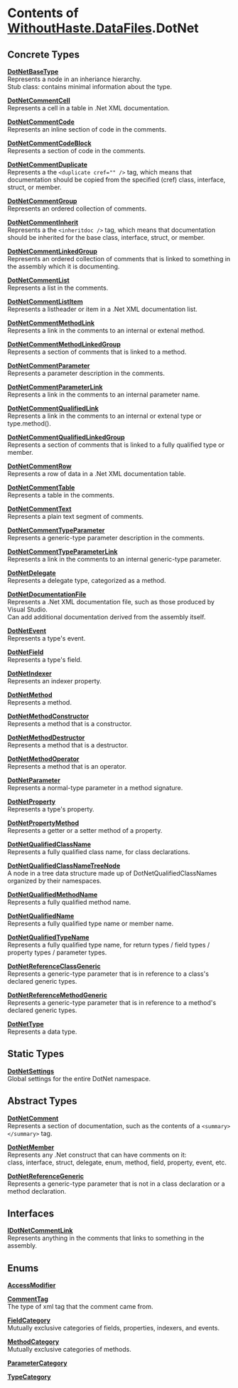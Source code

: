 # Contents of [WithoutHaste.DataFiles](TableOfContents.WithoutHaste.DataFiles.md).DotNet

## Concrete Types

[**DotNetBaseType**](WithoutHaste.DataFiles.DotNet.DotNetBaseType.md)  
Represents a node in an inheriance hierarchy.  
Stub class: contains minimal information about the type.  

  
[**DotNetCommentCell**](WithoutHaste.DataFiles.DotNet.DotNetCommentCell.md)  
Represents a cell in a table in .Net XML documentation.  

  
[**DotNetCommentCode**](WithoutHaste.DataFiles.DotNet.DotNetCommentCode.md)  
Represents an inline section of code in the comments.  

  
[**DotNetCommentCodeBlock**](WithoutHaste.DataFiles.DotNet.DotNetCommentCodeBlock.md)  
Represents a section of code in the comments.  

  
[**DotNetCommentDuplicate**](WithoutHaste.DataFiles.DotNet.DotNetCommentDuplicate.md)  
Represents a the `<duplicate cref="" />` tag, which means that documentation should be copied from the specified (cref) class, interface, struct, or member.  

  
[**DotNetCommentGroup**](WithoutHaste.DataFiles.DotNet.DotNetCommentGroup.md)  
Represents an ordered collection of comments.  

  
[**DotNetCommentInherit**](WithoutHaste.DataFiles.DotNet.DotNetCommentInherit.md)  
Represents a the `<inheritdoc />` tag, which means that documentation should be inherited for the base class, interface, struct, or member.  

  
[**DotNetCommentLinkedGroup**](WithoutHaste.DataFiles.DotNet.DotNetCommentLinkedGroup.md)  
Represents an ordered collection of comments that is linked to something in the assembly which it is documenting.  

  
[**DotNetCommentList**](WithoutHaste.DataFiles.DotNet.DotNetCommentList.md)  
Represents a list in the comments.  

  
[**DotNetCommentListItem**](WithoutHaste.DataFiles.DotNet.DotNetCommentListItem.md)  
Represents a listheader or item in a .Net XML documentation list.  

  
[**DotNetCommentMethodLink**](WithoutHaste.DataFiles.DotNet.DotNetCommentMethodLink.md)  
Represents a link in the comments to an internal or extenal method.  

  
[**DotNetCommentMethodLinkedGroup**](WithoutHaste.DataFiles.DotNet.DotNetCommentMethodLinkedGroup.md)  
Represents a section of comments that is linked to a method.  

  
[**DotNetCommentParameter**](WithoutHaste.DataFiles.DotNet.DotNetCommentParameter.md)  
Represents a parameter description in the comments.  

  
[**DotNetCommentParameterLink**](WithoutHaste.DataFiles.DotNet.DotNetCommentParameterLink.md)  
Represents a link in the comments to an internal parameter name.  

  
[**DotNetCommentQualifiedLink**](WithoutHaste.DataFiles.DotNet.DotNetCommentQualifiedLink.md)  
Represents a link in the comments to an internal or extenal type or type.method().  

  
[**DotNetCommentQualifiedLinkedGroup**](WithoutHaste.DataFiles.DotNet.DotNetCommentQualifiedLinkedGroup.md)  
Represents a section of comments that is linked to a fully qualified type or member.  

  
[**DotNetCommentRow**](WithoutHaste.DataFiles.DotNet.DotNetCommentRow.md)  
Represents a row of data in a .Net XML documentation table.  

  
[**DotNetCommentTable**](WithoutHaste.DataFiles.DotNet.DotNetCommentTable.md)  
Represents a table in the comments.  

  
[**DotNetCommentText**](WithoutHaste.DataFiles.DotNet.DotNetCommentText.md)  
Represents a plain text segment of comments.  

  
[**DotNetCommentTypeParameter**](WithoutHaste.DataFiles.DotNet.DotNetCommentTypeParameter.md)  
Represents a generic-type parameter description in the comments.  

  
[**DotNetCommentTypeParameterLink**](WithoutHaste.DataFiles.DotNet.DotNetCommentTypeParameterLink.md)  
Represents a link in the comments to an internal generic-type parameter.  

  
[**DotNetDelegate**](WithoutHaste.DataFiles.DotNet.DotNetDelegate.md)  
Represents a delegate type, categorized as a method.  

  
[**DotNetDocumentationFile**](WithoutHaste.DataFiles.DotNet.DotNetDocumentationFile.md)  
Represents a .Net XML documentation file, such as those produced by Visual Studio.  
Can add additional documentation derived from the assembly itself.  

  
[**DotNetEvent**](WithoutHaste.DataFiles.DotNet.DotNetEvent.md)  
Represents a type's event.  

  
[**DotNetField**](WithoutHaste.DataFiles.DotNet.DotNetField.md)  
Represents a type's field.  

  
[**DotNetIndexer**](WithoutHaste.DataFiles.DotNet.DotNetIndexer.md)  
Represents an indexer property.  

  
[**DotNetMethod**](WithoutHaste.DataFiles.DotNet.DotNetMethod.md)  
Represents a method.  

  
[**DotNetMethodConstructor**](WithoutHaste.DataFiles.DotNet.DotNetMethodConstructor.md)  
Represents a method that is a constructor.  

  
[**DotNetMethodDestructor**](WithoutHaste.DataFiles.DotNet.DotNetMethodDestructor.md)  
Represents a method that is a destructor.  

  
[**DotNetMethodOperator**](WithoutHaste.DataFiles.DotNet.DotNetMethodOperator.md)  
Represents a method that is an operator.  

  
[**DotNetParameter**](WithoutHaste.DataFiles.DotNet.DotNetParameter.md)  
Represents a normal-type parameter in a method signature.  

  
[**DotNetProperty**](WithoutHaste.DataFiles.DotNet.DotNetProperty.md)  
Represents a type's property.  

  
[**DotNetPropertyMethod**](WithoutHaste.DataFiles.DotNet.DotNetPropertyMethod.md)  
Represents a getter or a setter method of a property.  

  
[**DotNetQualifiedClassName**](WithoutHaste.DataFiles.DotNet.DotNetQualifiedClassName.md)  
Represents a fully qualified class name, for class declarations.  

  
[**DotNetQualifiedClassNameTreeNode**](WithoutHaste.DataFiles.DotNet.DotNetQualifiedClassNameTreeNode.md)  
A node in a tree data structure made up of DotNetQualifiedClassNames organized by their namespaces.  

  
[**DotNetQualifiedMethodName**](WithoutHaste.DataFiles.DotNet.DotNetQualifiedMethodName.md)  
Represents a fully qualified method name.  

  
[**DotNetQualifiedName**](WithoutHaste.DataFiles.DotNet.DotNetQualifiedName.md)  
Represents a fully qualified type name or member name.  

  
[**DotNetQualifiedTypeName**](WithoutHaste.DataFiles.DotNet.DotNetQualifiedTypeName.md)  
Represents a fully qualified type name, for return types / field types / property types / parameter types.  

  
[**DotNetReferenceClassGeneric**](WithoutHaste.DataFiles.DotNet.DotNetReferenceClassGeneric.md)  
Represents a generic-type parameter that is in reference to a class's declared generic types.  

  
[**DotNetReferenceMethodGeneric**](WithoutHaste.DataFiles.DotNet.DotNetReferenceMethodGeneric.md)  
Represents a generic-type parameter that is in reference to a method's declared generic types.  

  
[**DotNetType**](WithoutHaste.DataFiles.DotNet.DotNetType.md)  
Represents a data type.  

  

## Static Types

[**DotNetSettings**](WithoutHaste.DataFiles.DotNet.DotNetSettings.md)  
Global settings for the entire DotNet namespace.  

  

## Abstract Types

[**DotNetComment**](WithoutHaste.DataFiles.DotNet.DotNetComment.md)  
Represents a section of documentation, such as the contents of a `<summary></summary>` tag.  

  
[**DotNetMember**](WithoutHaste.DataFiles.DotNet.DotNetMember.md)  
Represents any .Net construct that can have comments on it:  
class, interface, struct, delegate, enum, method, field, property, event, etc.  

  
[**DotNetReferenceGeneric**](WithoutHaste.DataFiles.DotNet.DotNetReferenceGeneric.md)  
Represents a generic-type parameter that is not in a class declaration or a method declaration.  

  

## Interfaces

[**IDotNetCommentLink**](WithoutHaste.DataFiles.DotNet.IDotNetCommentLink.md)  
Represents anything in the comments that links to something in the assembly.  

  

## Enums

[**AccessModifier**](WithoutHaste.DataFiles.DotNet.AccessModifier.md)  
  

  
[**CommentTag**](WithoutHaste.DataFiles.DotNet.CommentTag.md)  
The type of xml tag that the comment came from.  

  
[**FieldCategory**](WithoutHaste.DataFiles.DotNet.FieldCategory.md)  
Mutually exclusive categories of fields, properties, indexers, and events.  

  
[**MethodCategory**](WithoutHaste.DataFiles.DotNet.MethodCategory.md)  
Mutually exclusive categories of methods.  

  
[**ParameterCategory**](WithoutHaste.DataFiles.DotNet.ParameterCategory.md)  
  

  
[**TypeCategory**](WithoutHaste.DataFiles.DotNet.TypeCategory.md)  
  

  

